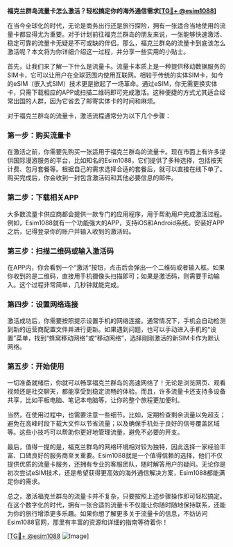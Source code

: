 **福克兰群岛流量卡怎么激活？轻松搞定你的海外通信需求[[TG💪+ @esim1088](https://t.me/s/esim1088)]**

在当今全球化的时代，无论是商务出行还是旅行探险，拥有一张适合当地使用的流量卡都显得尤为重要。对于计划前往福克兰群岛的朋友来说，一张能够快速激活、稳定可靠的流量卡无疑是不可或缺的伴侣。那么，福克兰群岛的流量卡到底该怎么激活呢？本文将为你详细介绍这一过程，并分享一些实用的小贴士。

首先，让我们来了解一下什么是流量卡。流量卡本质上是一种提供移动数据服务的SIM卡，它可以让用户在全球范围内使用互联网。相较于传统的实体SIM卡，如今的eSIM（嵌入式SIM）技术更是掀起了一场革命。通过eSIM，你无需更换实体卡，只需下载相应的APP或扫描二维码即可完成激活。这种便捷的方式尤其适合经常出国的人群，因为它省去了邮寄实体卡的时间和麻烦。

对于福克兰群岛的流量卡，激活流程通常分为以下几个步骤：

### **第一步：购买流量卡**
在激活之前，你需要先购买一张适用于福克兰群岛的流量卡。现在市面上有许多提供国际漫游服务的平台，比如知名的Esim1088，它们提供了多种选择，包括按天计费、包月套餐等。根据自己的需求选择合适的套餐后，就可以直接在线下单了。购买完成后，你会收到一封包含激活码和其他必要信息的邮件。

### **第二步：下载相关APP**
大多数流量卡供应商都会提供一款专门的应用程序，用于帮助用户完成激活过程。例如，Esim1088就有一个功能强大的APP，支持iOS和Android系统。安装好APP之后，记得登录你的账户并输入收到的激活码。

### **第三步：扫描二维码或输入激活码**
在APP内，你会看到一个“激活”按钮，点击后会弹出一个二维码或者输入框。如果你收到的是二维码，直接用手机摄像头扫描即可；如果是激活码，则需要手动输入。这个过程非常简单，几秒钟就能完成。

### **第四步：设置网络连接**
激活成功后，你需要按照提示设置手机的网络连接。通常情况下，手机会自动检测到新的运营商配置文件并进行更新。如果遇到问题，也可以手动进入手机的“设置”菜单，找到“蜂窝移动网络”或“移动网络”，选择刚刚激活的新SIM卡作为默认网络。

### **第五步：开始使用**
一切准备就绪后，你就可以畅享福克兰群岛的高速网络了！无论是浏览网页、观看视频还是社交聊天，都能享受到稳定流畅的体验。而且，许多流量卡还支持多设备共享，比如平板电脑、笔记本电脑等，让你的整个旅程更加便利。

当然，在使用过程中，也需要注意一些细节。比如，定期检查剩余流量以免超支；避免在高峰时段下载大文件以节省流量；以及确保手机处于良好的信号覆盖区域等。这些小技巧可以帮助你更好地管理流量，避免不必要的开支。

最后，值得一提的是，福克兰群岛的网络环境相对较为独特，因此选择一家经验丰富、口碑良好的服务商至关重要。Esim1088就是一个值得信赖的选择，他们不仅提供优质的流量卡服务，还拥有专业的客服团队，随时解答用户的疑问。无论你是初次尝试eSIM技术，还是希望获得更高效的海外通信解决方案，Esim1088都能满足你的需求。

总之，激活福克兰群岛的流量卡并不复杂，只要按照上述步骤操作即可轻松搞定。在这个数字化的时代，拥有一张合适的流量卡不仅能让你随时随地保持联系，还能为你的旅行增添更多乐趣。如果你想了解更多关于流量卡的信息，不妨访问Esim1088官网，那里有丰富的资源和详细的指南等待着你！

[[TG💪+ @esim1088](https://t.me/s/esim1088) ![Image](https://i.postimg.cc/4NQfJmqS/Snipaste-2025-05-13-00-14-12.png)]